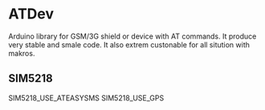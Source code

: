 # ATDev
Arduino library for GSM/3G shield or device with AT commands. It produce very stable and smale code. It also extrem custonable for all sitution with makros.

## SIM5218
SIM5218_USE_ATEASYSMS
SIM5218_USE_GPS
